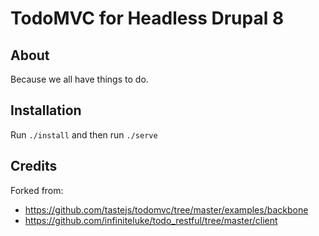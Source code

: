 # TodoMVC for Headless Drupal 8

## About
Because we all have things to do.

## Installation
Run `./install` and then run `./serve`

## Credits

Forked from:
- https://github.com/tastejs/todomvc/tree/master/examples/backbone
- https://github.com/infiniteluke/todo_restful/tree/master/client 
